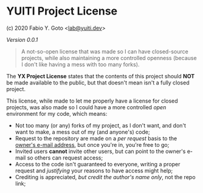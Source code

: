 YUITI Project License
=====================

  (c) 2020 Fabio Y. Goto <[lab@yuiti.dev][contactmail]>

_Version 0.0.1_

> A not-so-open license that was made so I can have closed-source projects,
> while also maintaining a more controlled openness (because I don't like
> having a mess with too many forks).

The **YX Project License** states that the contents of this project should
**NOT** be made available to the public, but that doesn't mean isn't a fully
closed project.

This license, while made to let me properly have a license for closed projects,
was also made so I could have a more controlled _open_ environment for my code,
which means:

- Not too many (or any) forks of my project, as I don't want, and don't want to
make, a mess out of my (and anyone's) code;
- Request to the repository are made on a _per request_ basis to the
[owner's e-mail address][contactmail], but once you're in, you're free to go;
- Invited users **cannot** invite other users, but can point to the owner's
e-mail so others can request access;
- Access to the code isn't guaranteed to everyone, writing a proper request
and _justifying_ your reasons to have access might help;
- Crediting is appreciated, _but credit the author's name only_, not the
repo link;

[>]: -----------------------------------------------------------------

[contactmail]: mailto:lab@yuiti.dev
